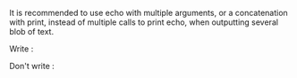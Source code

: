 It is recommended to use echo with multiple arguments, or a concatenation with print, instead of multiple calls to print echo, when outputting several blob of text.

Write : 

<?php
  echo 'a', $b, 'c';
  print 'a' . $b . 'c';
?>

Don't write :  

<?php
  print 'a';
  print $b;
  print 'c';
?>  

